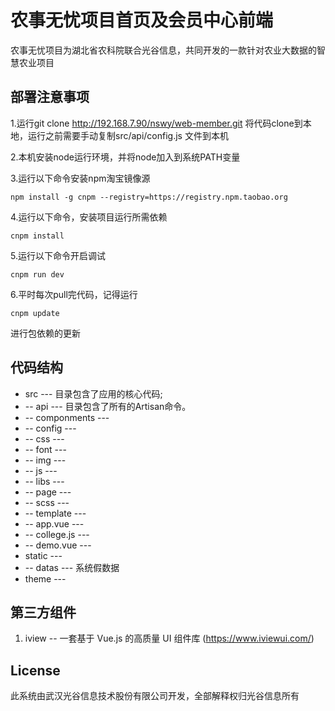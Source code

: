 # 农事无忧项目首页及会员中心前端

农事无忧项目为湖北省农科院联合光谷信息，共同开发的一款针对农业大数据的智慧农业项目


## 部署注意事项

1.运行git clone http://192.168.7.90/nswy/web-member.git 将代码clone到本地，运行之前需要手动复制src/api/config.js 文件到本机

2.本机安装node运行环境，并将node加入到系统PATH变量

3.运行以下命令安装npm淘宝镜像源

    npm install -g cnpm --registry=https://registry.npm.taobao.org


4.运行以下命令，安装项目运行所需依赖

    cnpm install

5.运行以下命令开启调试

    cnpm run dev

6.平时每次pull完代码，记得运行

    cnpm update

进行包依赖的更新


## 代码结构
* src               --- 目录包含了应用的核心代码;
* -- api            --- 目录包含了所有的Artisan命令。
* -- componments    --- 
* -- config         --- 
* -- css            --- 
* -- font           ---
* -- img            ---
* -- js             ---
* -- libs           ---
* -- page           ---
* -- scss           ---
* -- template       ---
* -- app.vue        ---
* -- college.js     ---
* -- demo.vue       ---
* static            ---
* -- datas          --- 系统假数据
* theme             --- 



## 第三方组件

1. iview             -- 一套基于 Vue.js 的高质量 UI 组件库 (https://www.iviewui.com/)


## License

此系统由武汉光谷信息技术股份有限公司开发，全部解释权归光谷信息所有